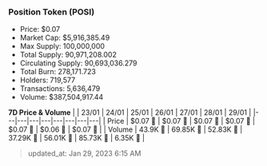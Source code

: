 
  ### Position Token (POSI)
  - Price: $0.07
  - Market Cap: $5,916,385.49
  - Max Supply: 100,000,000
  - Total Supply: 90,971,208.002
  - Circulating Supply: 90,693,036.279
  - Total Burn: 278,171.723
  - Holders: 719,577
  - Transactions: 5,636,479
  - Volume: $387,504,917.44

  **7D Price & Volume**
  | | 23&#x2F;01 | 24&#x2F;01 | 25&#x2F;01 | 26&#x2F;01 | 27&#x2F;01 | 28&#x2F;01 | 29&#x2F;01 |
  |---|---|---|---|---|---|---|---|
  | Price | $0.07 🚀 | $0.07 🔻 | $0.07 🔻 | $0.07 🔻 | $0.07 🔻 | $0.06 🔻 | $0.07 🚀 |
  | Volume | 43.9K 🔻 | 69.85K 🚀 | 52.83K 🔻 | 37.29K 🔻 | 56.01K 🚀 | 85.73K 🚀 | 6.35K 🔻 |

  > updated_at: Jan 29, 2023 6:15 AM
